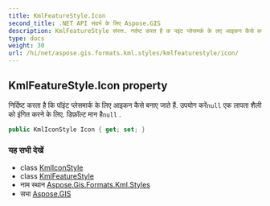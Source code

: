 ```yaml
---
title: KmlFeatureStyle.Icon
second_title: .NET API संदर्भ के लिए Aspose.GIS
description: KmlFeatureStyle संपत्त. नर्दष्ट करत है क पइंट प्लेसमर्क के लए आइकन कैसे बनए जते हैं. उपयग करेंnull एक लपत शैल क इंगत करने के लए. डफ़ल्ट मन हैnull .
type: docs
weight: 30
url: /hi/net/aspose.gis.formats.kml.styles/kmlfeaturestyle/icon/
---
```

## KmlFeatureStyle.Icon property

निर्दिष्ट करता है कि पॉइंट प्लेसमार्क के लिए आइकन कैसे बनाए जाते हैं. उपयोग करें`null` एक लापता शैली को इंगित करने के लिए. डिफ़ॉल्ट मान है`null` .

```csharp
public KmlIconStyle Icon { get; set; }
```

### यह सभी देखें

* class [KmlIconStyle](../../kmliconstyle/)
* class [KmlFeatureStyle](../)
* नाम स्थान [Aspose.Gis.Formats.Kml.Styles](../../kmlfeaturestyle/)
* सभा [Aspose.GIS](../../../)



